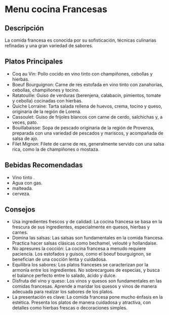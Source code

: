 # Menu cocina Francesas

## Descripción
La comida francesa es conocida por su sofisticación, técnicas culinarias refinadas y una gran variedad de sabores. 

## Platos Principales
- Coq au Vin: Pollo cocido en vino tinto con champiñones, cebollas y hierbas.
- Boeuf Bourguignon: Carne de res estofada en vino tinto con zanahorias, cebollas, champiñones y tocino.
- Ratatouille: Guiso de verduras (berenjena, calabacín, pimientos, tomate y cebolla) cocinadas con hierbas.
- Quiche Lorraine: Tarta salada rellena de huevos, crema, tocino y queso, originaria de la región de Lorena.
- Cassoulet: Guiso de frijoles blancos con carne de cerdo, salchichas y, a veces, pato.
- Bouillabaisse: Sopa de pescado originaria de la región de Provenza, preparada con una variedad de pescados y mariscos, y acompañada de salsa de ajo.
- Filet Mignon: Filete de carne de res, generalmente servido con una salsa rica, como la de champiñones o mostaza.

## Bebidas Recomendadas
- Vino tinto .
- Agua con gas.
- malteada.
- cerveza.
## Consejos
- Usa ingredientes frescos y de calidad: La cocina francesa se basa en la frescura de sus ingredientes, especialmente en quesos, hierbas y carnes.
- Domina las salsas: Las salsas son fundamentales en la comida francesa. Practica hacer salsas clásicas como bechamel, velouté y hollandaise.
- No apresures la cocción: La cocina francesa a menudo requiere paciencia. Los estofados y guisos, como el boeuf bourguignon, se benefician de una cocción  lenta y cuidadosa.
- Equilibra los sabores: Los platos franceses se caracterizan por la armonía entre los ingredientes. No sobrecargues de especias, y busca el balance perfecto entre lo salado, ácido y dulce.
- Disfruta del vino y queso: Los vinos y quesos son fundamentales en las comidas francesas. Aprende a maridar los quesos y vinos de manera adecuada para realzar los sabores de los platos.
- La presentación es clave: La comida francesa pone mucho énfasis en la estética. Presenta los platos de manera cuidadosa y atractiva, con detalles como hierbas frescas o decoraciones simples.
